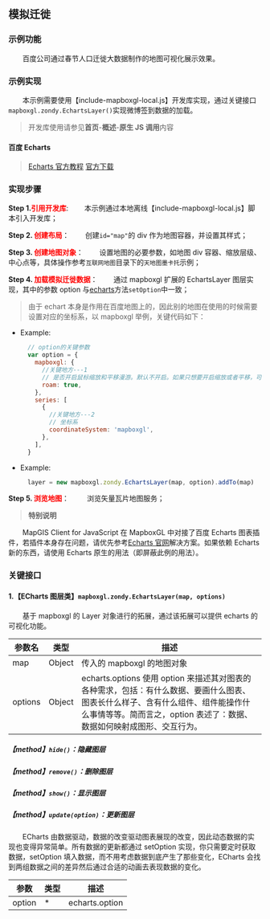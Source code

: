 ## 模拟迁徙

### 示例功能

&ensp;&ensp;&ensp;&ensp;百度公司通过春节人口迁徙大数据制作的地图可视化展示效果。

### 示例实现

&ensp;&ensp;&ensp;&ensp;本示例需要使用【include-mapboxgl-local.js】开发库实现，通过关键接口`mapboxgl.zondy.EchartsLayer()`实现微博签到数据的加载。

> 开发库使用请参见**首页**-**概述**-**原生 JS 调用**内容

#### 百度 Echarts

> <a target="_blank" href="http://echarts.baidu.com/api.html#echarts">Echarts 官方教程</a> <a href="http://echarts.baidu.com/download.html" target="_blank">官方下载</a>

### 实现步骤

**Step 1.<font color=red>引用开发库</font>**:
&ensp;&ensp;&ensp;&ensp;本示例通过本地离线【include-mapboxgl-local.js】脚本引入开发库；

**Step 2. <font color=red>创建布局</font>**：
&ensp;&ensp;&ensp;&ensp;创建`id="map"`的 div 作为地图容器，并设置其样式；

**Step 3. <font color=red>创建地图对象</font>**：
&ensp;&ensp;&ensp;&ensp;设置地图的必要参数，如地图 div 容器、缩放层级、中心点等，具体操作参考`互联网地图`目录下的`天地图墨卡托`示例；

**Step 4. <font color=red>加载模拟迁徙数据</font>**：
&ensp;&ensp;&ensp;&ensp;通过 mapboxgl 扩展的 EchartsLayer 图层实现，其中的参数 option 与<a target="_blank" href="http://echarts.baidu.com/api.html#echarts">echarts</a>方法`setOption`中一致；

> 由于 echart 本身是作用在百度地图上的，因此别的地图在使用的时候需要设置对应的坐标系，以 mapboxgl 举例，关键代码如下：

- Example:
  ```javascript
    // option的关键参数
    var option = {
      mapboxgl: {
        //关键地方---1
        // 是否开启鼠标缩放和平移漫游。默认不开启。如果只想要开启缩放或者平移，可以设置成 'scale' 或者 'move'。设置成 true 为都开启
        roam: true,
      },
      series: [
        {
          //关键地方---2
          // 坐标系
          coordinateSystem: 'mapboxgl',
        },
      ],
    }
  ```
- Example:
  ```javascript
    layer = new mapboxgl.zondy.EchartsLayer(map, option).addTo(map)
  ```

**Step 5. <font color=red> 浏览地图</font>**：
&ensp;&ensp;&ensp;&ensp; 浏览矢量瓦片地图服务；

> **特别说明**

&ensp;&ensp;&ensp;&ensp;MapGIS Client for JavaScript 在 MapboxGL 中对接了百度 Echarts 图表插件，若插件本身存在问题，请优先参考<a target="_blank" href="http://echarts.baidu.com/api.html#echarts">Echarts 官网</a>解决方案。如果依赖 Echarts 新的东西，请使用 Echarts 原生的用法（即屏蔽此例的用法）。

### 关键接口

#### 1.【ECharts 图层类】`mapboxgl.zondy.EchartsLayer(map, options)`

&ensp;&ensp;&ensp;&ensp;基于 mapboxgl 的 Layer 对象进行的拓展，通过该拓展可以提供 echarts 的可视化功能。

| 参数名  | 类型   | 描述                                                                                                                                                                                                      |
| ------- | ------ | --------------------------------------------------------------------------------------------------------------------------------------------------------------------------------------------------------- |
| map     | Object | 传入的 mapboxgl 的地图对象                                                                                                                                                                                |
| options | Object | echarts.options 使用 option 来描述其对图表的各种需求，包括：有什么数据、要画什么图表、图表长什么样子、含有什么组件、组件能操作什么事情等等。简而言之，option 表述了：数据、数据如何映射成图形、交互行为。 |

##### 【method】`hide()`：隐藏图层

##### 【method】`remove()`：删除图层

##### 【method】`show()`：显示图层

##### 【method】`update(option)`：更新图层

&ensp;&ensp;&ensp;&ensp;ECharts 由数据驱动，数据的改变驱动图表展现的改变，因此动态数据的实现也变得异常简单。所有数据的更新都通过 setOption 实现，你只需要定时获取数据，setOption 填入数据，而不用考虑数据到底产生了那些变化，ECharts 会找到两组数据之间的差异然后通过合适的动画去表现数据的变化。

| 参数   | 类型 | 描述           |
| ------ | ---- | -------------- |
| option | \*   | echarts.option |
